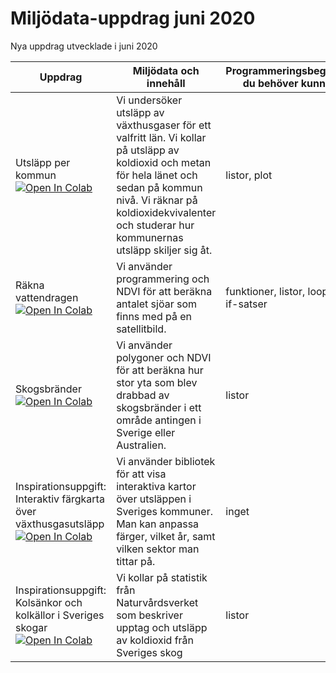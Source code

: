 # Miljödata-uppdrag juni 2020

Nya uppdrag utvecklade i juni 2020


|Uppdrag|Miljödata och innehåll|Programmeringsbegrepp du behöver kunna|Programmeringsbegrepp du lär dig om|Bibliotek som används|
|-------|---------|----------------|-------------|---------------|
|Utsläpp per kommun [![Open In Colab](https://colab.research.google.com/assets/colab-badge.svg)](https://colab.research.google.com/github/lunduniversity/schoolprog-satellite/blob/master/exercises/regional_greenhouse_emissions/UPPG_CO2_ekvivalenter.ipynb)|Vi undersöker utsläpp av växthusgaser för ett valfritt län. Vi kollar på utsläpp av koldioxid och metan för hela länet och sedan på kommun nivå. Vi räknar på koldioxidekvivalenter och studerar hur kommunernas utsläpp skiljer sig åt. |listor, plot|tabeller, slicing|matplotlib, (pandas)|
|Räkna vattendragen [![Open In Colab](https://colab.research.google.com/assets/colab-badge.svg)](https://colab.research.google.com/github/lunduniversity/schoolprog-satellite/blob/master/exercises/lake/Lake.ipynb)|Vi använder programmering och NDVI för att beräkna antalet sjöar som finns med på en satellitbild. |funktioner, listor, loopar, if-satser |funktioner, tuplar, loopar, pop| numpy, matplotlib |
|Skogsbränder [![Open In Colab](https://colab.research.google.com/assets/colab-badge.svg)](https://colab.research.google.com/github/lunduniversity/schoolprog-satellite/blob/master/exercises/forest_fires/Skogsbrand.ipynb)| Vi använder polygoner och NDVI för att beräkna hur stor yta som blev drabbad av skogsbränder i ett område antingen i Sverige eller Australien. | listor | funktioner, plot, listor i listor | matplotlib, numpy |
|Inspirationsuppgift: Interaktiv färgkarta över växthusgasutsläpp [![Open In Colab](https://colab.research.google.com/assets/colab-badge.svg)](https://colab.research.google.com/github/lunduniversity/schoolprog-satellite/blob/master/exercises/regional_greenhouse_emissions/fargkarta-vaxthusgasutslapp.ipynb)|Vi använder bibliotek för att visa interaktiva kartor över utsläppen i Sveriges kommuner. Man kan anpassa färger, vilket år, samt vilken sektor man tittar på. |inget |variabler, kodexekvering, färgskalor |pandas, branca.colormap, folium |
|Inspirationsuppgift: Kolsänkor och kolkällor i Sveriges skogar [![Open In Colab](https://colab.research.google.com/assets/colab-badge.svg)](https://colab.research.google.com/github/lunduniversity/schoolprog-satellite/blob/master/exercises/forest_fires/Skogsbrand.ipynb)|Vi kollar på statistik från Naturvårdsverket som beskriver upptag och utsläpp av koldioxid från Sveriges skog|listor |for-loopar, if-satser |numpy, matplotlib|



